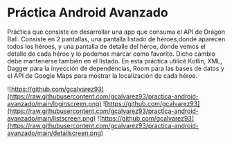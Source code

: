 # Práctica Android Avanzado

Práctica que consiste en desarrollar una app que consuma el API de Dragon Ball. Consiste en 2 pantallas, una pantalla listado de héroes,donde aparecen todos los héroes, y una pantalla de detalle del héroe, donde vemos el detalle de cada héroe y lo podemos marcar como favorito. Dicho cambio debe mantenerse también en el listado. En esta práctica utilicé Kotlin, XML, Dagger para la inyección de dependencias, Room para las bases de datos y el API de Google Maps para mostrar la localización de cada héroe.

![https://github.com/gcalvarez93](https://raw.githubusercontent.com/gcalvarez93/practica-android-avanzado/main/loginscreen.png)
![https://github.com/gcalvarez93](https://raw.githubusercontent.com/gcalvarez93/practica-android-avanzado/main/listscreen.png)
![https://github.com/gcalvarez93](https://raw.githubusercontent.com/gcalvarez93/practica-android-avanzado/main/detailscreen.png)
